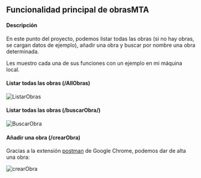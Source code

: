 ## Funcionalidad principal de obrasMTA

#### Descripción
En este punto del proyecto, podemos listar todas las obras (si no hay obras, se cargan datos de ejemplo), añadir una obra y buscar por nombre una obra determinada. 

Les muestro cada una de sus funciones con un ejemplo en mi máquina local.

#### Listar todas las obras (/AllObras)

![ListarObras](https://i.imgur.com/NECPUIB.png)

#### Listar todas las obras (/buscarObra/<nombre>)

![BuscarObra](https://i.imgur.com/ly3W5ma.png)

#### Añadir una obra (/crearObra)
Gracias a la extensión [postman](https://chrome.google.com/webstore/detail/postman/fhbjgbiflinjbdggehcddcbncdddomop) de Google Chrome, podemos dar de alta una obra:

![crearObra](https://i.imgur.com/ZRY4xPg.png)
